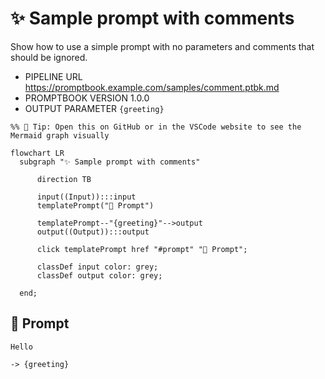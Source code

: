# ✨ Sample prompt with comments

Show how to use a simple prompt with no parameters and comments that should be ignored.

-   PIPELINE URL https://promptbook.example.com/samples/comment.ptbk.md
-   PROMPTBOOK VERSION 1.0.0
-   OUTPUT PARAMETER `{greeting}`

<!--Graph-->
<!-- ⚠️ WARNING: This section was auto-generated -->

```mermaid
%% 🔮 Tip: Open this on GitHub or in the VSCode website to see the Mermaid graph visually

flowchart LR
  subgraph "✨ Sample prompt with comments"

      direction TB

      input((Input)):::input
      templatePrompt("💬 Prompt")

      templatePrompt--"{greeting}"-->output
      output((Output)):::output

      click templatePrompt href "#prompt" "💬 Prompt";

      classDef input color: grey;
      classDef output color: grey;

  end;
```

<!--/Graph-->

## 💬 Prompt

```text
Hello
```

<!-- With comment which should be removed + trimmed-->

`-> {greeting}`

<!--

## 💬 Commented Prompt

```text
Hello
```

`-> {greeting}`

-->
